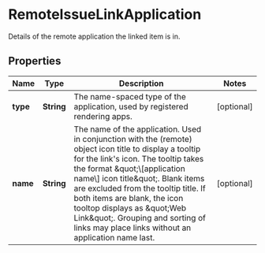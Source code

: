 

# RemoteIssueLinkApplication

Details of the remote application the linked item is in.

## Properties

| Name | Type | Description | Notes |
|------------ | ------------- | ------------- | -------------|
|**type** | **String** | The name-spaced type of the application, used by registered rendering apps. |  [optional] |
|**name** | **String** | The name of the application. Used in conjunction with the (remote) object icon title to display a tooltip for the link&#39;s icon. The tooltip takes the format \&quot;\\[application name\\] icon title\&quot;. Blank items are excluded from the tooltip title. If both items are blank, the icon tooltop displays as \&quot;Web Link\&quot;. Grouping and sorting of links may place links without an application name last. |  [optional] |



